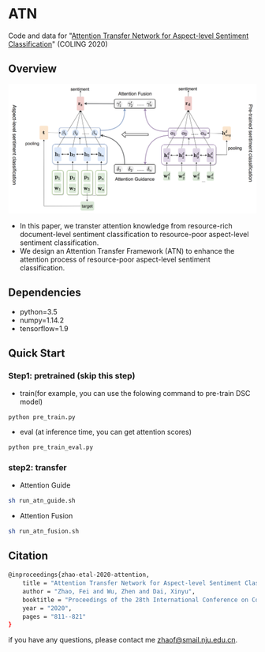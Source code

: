 # ATN

Code and data for "[Attention Transfer Network for Aspect-level Sentiment Classification](https://aclanthology.org/2020.coling-main.70.pdf)" (COLING 2020)


## Overview

<img src="figs/ATN.png" style="width:200px height:300px" />

- In this paper, we transter attention knowledge from resource-rich document-level sentiment classification to resource-poor aspect-level sentiment classification.
- We design an Attention Transfer Framework (ATN) to enhance the attention process of resource-poor aspect-level sentiment classification.

## Dependencies

- python=3.5
- numpy=1.14.2
- tensorflow=1.9

## Quick Start

### Step1: pretrained (skip this step)
- train(for example, you can use the folowing command to pre-train DSC model)
```bash
python pre_train.py
```
- eval (at inference time, you can get attention scores)
```bash
python pre_train_eval.py
```
### step2: transfer
- Attention Guide

```bash
sh run_atn_guide.sh
```

- Attention Fusion
```bash
sh run_atn_fusion.sh
```
## Citation
```bash
@inproceedings{zhao-etal-2020-attention,
    title = "Attention Transfer Network for Aspect-level Sentiment Classification",
    author = "Zhao, Fei and Wu, Zhen and Dai, Xinyu",
    booktitle = "Proceedings of the 28th International Conference on Computational Linguistics",
    year = "2020",
    pages = "811--821"
}
```
if you have any questions, please contact me zhaof@smail.nju.edu.cn.
